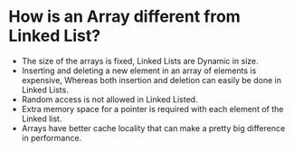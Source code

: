 # How is an Array different from Linked List?

- The size of the arrays is fixed, Linked Lists are Dynamic in size.
- Inserting and deleting a new element in an array of elements is expensive, Whereas both insertion and deletion can easily be done in Linked Lists.
- Random access is not allowed in Linked Listed.
- Extra memory space for a pointer is required with each element of the Linked list.
- Arrays have better cache locality that can make a pretty big difference in performance.
